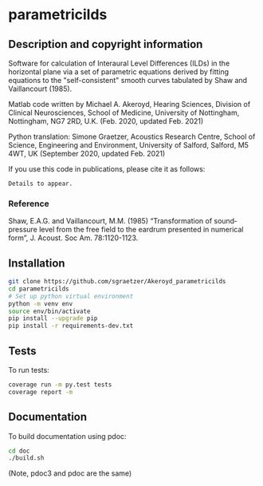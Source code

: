 # parametricilds

## Description and copyright information

Software for calculation of Interaural Level Differences (ILDs) in the horizontal plane via a set of parametric equations derived by fitting equations to the "self-consistent" smooth curves tabulated by Shaw and Vaillancourt (1985).

Matlab code written by Michael A. Akeroyd, Hearing Sciences, Division of Clinical Neurosciences, School of Medicine, University of Nottingham, Nottingham, NG7 2RD, U.K. (Feb. 2020, updated Feb. 2021)

Python translation: Simone Graetzer, Acoustics Research Centre, School of Science, Engineering and Environment, University of Salford, Salford, M5 4WT, UK (September 2020, updated Feb. 2021)

If you use this code in publications, please cite it as follows:

```
Details to appear. 
```


### Reference

Shaw, E.A.G. and Vaillancourt, M.M. (1985) “Transformation of sound‐pressure level from the free field to the eardrum presented in numerical form”, J. Acoust. Soc Am. 78:1120-1123. 

## Installation

```bash
git clone https://github.com/sgraetzer/Akeroyd_parametricilds
cd parametricilds
# Set up python virtual environment
python -m venv env
source env/bin/activate
pip install --upgrade pip
pip install -r requirements-dev.txt
```

## Tests

To run tests:

```bash
coverage run -m py.test tests
coverage report -m
```

## Documentation

To build documentation using pdoc:

```bash
cd doc
./build.sh
```

(Note, pdoc3 and pdoc are the same)
